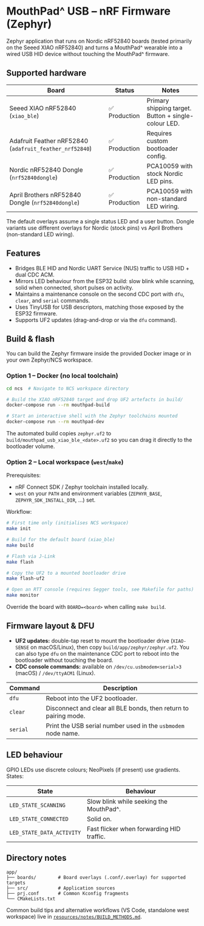 # MouthPad^ USB – nRF Firmware (Zephyr)

Zephyr application that runs on Nordic nRF52840 boards (tested primarily on the Seeed XIAO nRF52840)
and turns a MouthPad^ wearable into a wired USB HID device without touching the MouthPad^ firmware.

## Supported hardware

| Board | Status | Notes |
|-------|--------|-------|
| Seeed XIAO nRF52840 (`xiao_ble`) | ✅ Production | Primary shipping target. Button + single-colour LED. |
| Adafruit Feather nRF52840 (`adafruit_feather_nrf52840`) | ✅ Production | Requires custom bootloader config. |
| Nordic nRF52840 Dongle (`nrf52840dongle`) | ✅ Production | PCA10059 with stock Nordic LED pins. |
| April Brothers nRF52840 Dongle (`nrf52840dongle`) | ✅ Production | PCA10059 with non-standard LED wiring. |

The default overlays assume a single status LED and a user button. Dongle variants use different overlays
for Nordic (stock pins) vs April Brothers (non-standard LED wiring).

## Features

* Bridges BLE HID and Nordic UART Service (NUS) traffic to USB HID + dual CDC ACM.
* Mirrors LED behaviour from the ESP32 build: slow blink while scanning, solid when connected, short
  pulses on activity.
* Maintains a maintenance console on the second CDC port with `dfu`, `clear`, and `serial` commands.
* Uses TinyUSB for USB descriptors, matching those exposed by the ESP32 firmware.
* Supports UF2 updates (drag-and-drop or via the `dfu` command).

## Build & flash

You can build the Zephyr firmware inside the provided Docker image or in your own Zephyr/NCS workspace.

### Option 1 – Docker (no local toolchain)

```bash
cd ncs  # Navigate to NCS workspace directory

# Build the XIAO nRF52840 target and drop UF2 artefacts in build/
docker-compose run --rm mouthpad-build

# Start an interactive shell with the Zephyr toolchains mounted
docker-compose run --rm mouthpad-dev
```

The automated build copies `zephyr.uf2` to `build/mouthpad_usb_xiao_ble_<date>.uf2` so you can drag it
directly to the bootloader volume.

### Option 2 – Local workspace (`west`/`make`)

Prerequisites:

* nRF Connect SDK / Zephyr toolchain installed locally.
* `west` on your `PATH` and environment variables (`ZEPHYR_BASE`, `ZEPHYR_SDK_INSTALL_DIR`, …) set.

Workflow:

```bash
# First time only (initialises NCS workspace)
make init

# Build for the default board (xiao_ble)
make build

# Flash via J-Link
make flash

# Copy the UF2 to a mounted bootloader drive
make flash-uf2

# Open an RTT console (requires Segger tools, see Makefile for paths)
make monitor
```

Override the board with `BOARD=<board>` when calling `make build`.

## Firmware layout & DFU

* **UF2 updates:** double-tap reset to mount the bootloader drive (`XIAO-SENSE` on macOS/Linux), then
  copy `build/app/zephyr/zephyr.uf2`. You can also type `dfu` on the maintenance CDC port to reboot into
  the bootloader without touching the board.
* **CDC console commands:** available on `/dev/cu.usbmodem<serial>3` (macOS) / `/dev/ttyACM1` (Linux).

| Command | Description |
|---------|-------------|
| `dfu`   | Reboot into the UF2 bootloader. |
| `clear` | Disconnect and clear all BLE bonds, then return to pairing mode. |
| `serial` | Print the USB serial number used in the `usbmodem` node name. |

## LED behaviour

GPIO LEDs use discrete colours; NeoPixels (if present) use gradients. States:

| State | Behaviour |
|-------|-----------|
| `LED_STATE_SCANNING` | Slow blink while seeking the MouthPad^. |
| `LED_STATE_CONNECTED` | Solid on. |
| `LED_STATE_DATA_ACTIVITY` | Fast flicker when forwarding HID traffic. |

## Directory notes

```
app/
├── boards/        # Board overlays (.conf/.overlay) for supported targets
├── src/           # Application sources
├── prj.conf       # Common Kconfig fragments
└── CMakeLists.txt
```

Common build tips and alternative workflows (VS Code, standalone west workspace) live in
[`resources/notes/BUILD_METHODS.md`](../../resources/notes/BUILD_METHODS.md).

